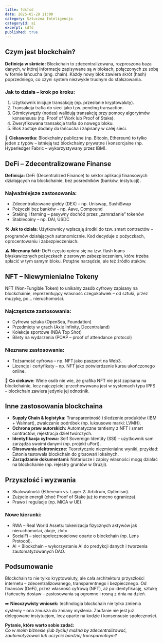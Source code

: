 ```yaml
---
title: fdsfsd
date: 2025-05-28 11:09
category: Sztuczna Inteligencja
categoryId: ai
excerpt: sdfd
published: true
---
```

<h2>Czym jest blockchain?</h2>

 <p><strong>Definicja w skrócie:</strong> Blockchain to zdecentralizowana, rozproszona baza danych, w której informacje zapisywane są w blokach, połączonych ze sobą w formie łańcucha (ang. chain). Każdy nowy blok zawiera skrót (hash) poprzedniego, co czyni system niezwykle trudnym do sfałszowania.</p> <h3>Jak to działa – krok po kroku:</h3> <ol> <li>Użytkownik inicjuje transakcję (np. przesłanie kryptowaluty).</li> <li>Transakcja trafia do sieci jako tzw. pending transaction.</li> <li>Górnicy/węzły (nodes) walidują transakcję przy pomocy algorytmów konsensusu (np. Proof of Work lub Proof of Stake).</li> <li>Zweryfikowana transakcja trafia do nowego bloku.</li> <li>Blok zostaje dodany do łańcucha i zapisany w całej sieci.</li> </ol> <p>📌 <strong>Ciekawostka:</strong> Blockchainy publiczne (np. Bitcoin, Ethereum) to tylko jeden z typów – istnieją też blockchainy prywatne i konsorcjalne (np. Hyperledger Fabric – wykorzystywany przez IBM).</p> <h2>DeFi – Zdecentralizowane Finanse</h2> <p><strong>Definicja:</strong> DeFi (Decentralized Finance) to sektor aplikacji finansowych działających na blockchainie, bez pośredników (banków, instytucji).</p> <h3>Najważniejsze zastosowania:</h3> <ul> <li>Zdecentralizowane giełdy (DEX) – np. Uniswap, SushiSwap</li> <li>Pożyczki bez banków – np. Aave, Compound</li> <li>Staking i farming – pasywny dochód przez „zamrażanie” tokenów</li> <li>Stablecoiny – np. DAI, USDC</li> </ul> <p>🛠 <strong>Jak to działa:</strong> Użytkownicy wpłacają środki do tzw. smart contractów – programów działających autonomicznie. Kod decyduje o pożyczkach, oprocentowaniu i zabezpieczeniach.</p> <p>⚠️ <strong>Nieznany fakt:</strong> DeFi często opiera się na tzw. flash loans – błyskawicznych pożyczkach z zerowym zabezpieczeniem, które trzeba spłacić w tym samym bloku. Potężne narzędzie, ale też źródło ataków.</p> <h2>NFT – Niewymienialne Tokeny</h2> <p>NFT (Non-Fungible Token) to unikalny zasób cyfrowy zapisany na blockchainie, reprezentujący własność czegokolwiek – od sztuki, przez muzykę, po... nieruchomości.</p> <h3>Najczęstsze zastosowania:</h3> <ul> <li>Cyfrowa sztuka (OpenSea, Foundation)</li> <li>Przedmioty w grach (Axie Infinity, Decentraland)</li> <li>Kolekcje sportowe (NBA Top Shot)</li> <li>Bilety na wydarzenia (POAP – proof of attendance protocol)</li> </ul> <h3>Nieznane zastosowania:</h3> <ul> <li>Tożsamość cyfrowa – np. NFT jako paszport na Web3.</li> <li>Licencje i certyfikaty – np. NFT jako potwierdzenie kursu ukończonego online.</li> </ul> <p>🧠 <strong>Co ciekawe:</strong> Wiele osób nie wie, że grafika NFT nie jest zapisana na blockchainie, lecz najczęściej przechowywana jest w systemach typu IPFS – blockchain zawiera jedynie jej odnośnik.</p> <h2>Inne zastosowania blockchaina</h2> <ul> <li><strong>Supply Chain & logistyka:</strong> Transparentność i śledzenie produktów (IBM + Walmart), zwalczanie podróbek (np. luksusowe marki: LVMH).</li> <li><strong>Ochrona praw autorskich:</strong> Automatyczne tantiemy z NFT i smart contractów, rejestracja dzieł twórczych.</li> <li><strong>Identyfikacja cyfrowa:</strong> Self Sovereign Identity (SSI) – użytkownik sam zarządza swoimi danymi (np. projekt uPort).</li> <li><strong>Głosowania elektroniczne:</strong> Teoretycznie niezmienialne wyniki, przykład: Estonia testowała blockchain do głosowań lokalnych.</li> <li><strong>Zarządzanie dokumentami:</strong> Notariusze i zapisy własności mogą działać na blockchainie (np. rejestry gruntów w Gruzji).</li> </ul> <h2>Przyszłość i wyzwania</h2> <ul> <li>Skalowalność (Ethereum vs. Layer 2: Arbitrum, Optimism).</li> <li>Zużycie energii (choć Proof of Stake już to mocno ogranicza).</li> <li>Prawo i regulacje (np. MiCA w UE).</li> </ul> <h3>Nowe kierunki:</h3> <ul> <li>RWA – Real World Assets: tokenizacja fizycznych aktywów jak nieruchomości, akcje, złoto.</li> <li>SocialFi – sieci społecznościowe oparte o blockchain (np. Lens Protocol).</li> <li>AI + Blockchain – wykorzystanie AI do predykcji danych i tworzenia zautomatyzowanych DAO.</li> </ul> <h2>Podsumowanie</h2> <p>Blockchain to nie tylko kryptowaluty, ale cała architektura przyszłości internetu – zdecentralizowanego, transparentnego i bezpiecznego. Od finansów (DeFi), przez własność cyfrową (NFT), aż po identyfikację, sztukę i łańcuchy dostaw – zastosowania są ogromne i rosną z dnia na dzień.</p> <p>➡️ <strong>Nieoczywisty wniosek:</strong> technologia blockchain nie tylko zmienia systemy – ona zmusza do zmiany myślenia. Zaufanie nie jest już delegowane instytucjom, lecz oparte na kodzie i konsensusie społeczności.</p> <p><strong>Pytanie, które warto sobie zadać:</strong><br> <em>Co w moim biznesie (lub życiu) można by zdecentralizować, zautomatyzować lub uczynić bardziej transparentnym?</em></p>
